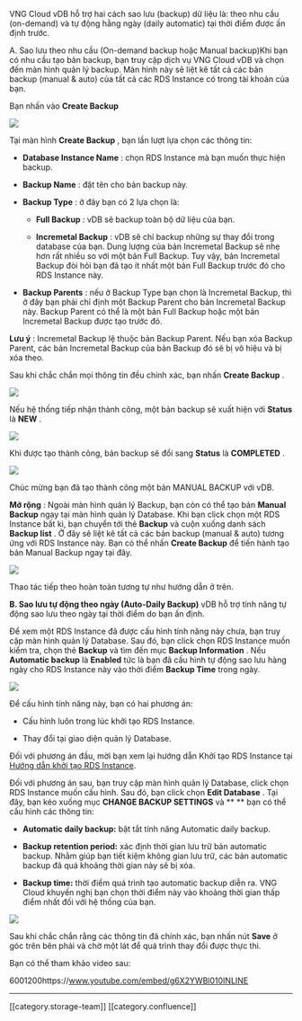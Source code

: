 VNG Cloud vDB hỗ trợ hai cách sao lưu (backup) dữ liệu là: theo nhu cầu (on-demand) và tự động hằng ngày (daily automatic) tại thời điểm được ấn định trước.





A. Sao lưu theo nhu cầu (On-demand backup hoặc Manual backup)Khi bạn có nhu cầu tạo bản backup, bạn truy cập dịch vụ VNG Cloud vDB và chọn đến màn hình quản lý backup. Màn hình này sẽ liệt kê tất cả các bản backup (manual & auto) của tất cả các RDS Instance có trong tài khoản của bạn.

Bạn nhấn vào  **Create Backup** 

![](images/storage/image2019-6-24_15-0-48.png)

Tại màn hình  **Create Backup** , bạn lần lượt lựa chọn các thông tin:


*  **Database Instance Name** : chọn RDS Instance mà bạn muốn thực hiện backup.


*  **Backup Name** : đặt tên cho bản backup này.


*  **Backup Type** : ở đây bạn có 2 lựa chọn là:


    *  **Full Backup** : vDB sẽ backup toàn bộ dữ liệu của bạn.


    *  **Incremetal Backup** : vDB sẽ chỉ backup những sự thay đổi trong database của bạn. Dung lượng của bản Incremetal Backup sẽ nhẹ hơn rất nhiều so với một bản Full Backup. Tuy vậy, bản Incremetal Backup đòi hỏi bạn đã tạo ít nhất một bản Full Backup trước đó cho RDS Instance này.



    
*  **Backup Parents** : nếu ở Backup Type bạn chọn là Incremetal Backup, thì ở đây bạn phải chỉ định một Backup Parent cho bản Incremetal Backup này. Backup Parent có thể là một bản Full Backup hoặc một bản Incremetal Backup được tạo trước đó.



 **Lưu ý** : Incremetal Backup lệ thuộc bản Backup Parent. Nếu bạn xóa Backup Parent, các bản Incremetal Backup của bản Backup đó sẽ bị vô hiệu và bị xóa theo.

Sau khi chắc chắn mọi thông tin đều chính xác, bạn nhấn  **Create Backup** .

![](images/storage/image2019-6-24_15-1-6.png)

Nếu hệ thống tiếp nhận thành công, một bản backup sẽ xuất hiện với  **Status** là  **NEW** .

![](images/storage/image2019-6-24_15-1-18.png)

Khi được tạo thành công, bản backup sẽ đổi sang  **Status** là  **COMPLETED** .

![](images/storage/image2019-6-24_15-1-33.png)

Chúc mừng bạn đã tạo thành công một bản MANUAL BACKUP với vDB.



 **Mở rộng** : Ngoài màn hình quản lý Backup, bạn còn có thể tạo bản  **Manual Backup**  ngay tại màn hình quản lý Database. Khi bạn click chọn một RDS Instance bất kì, bạn chuyển tới thẻ  **Backup** và cuộn xuống danh sách  **Backup list** . Ở đây sẽ liệt kê tất cả các bản backup (manual & auto) tương ứng với RDS Instance này. Bạn có thể nhấn  **Create Backup**  để tiến hành tạo bản Manual Backup ngay tại đây.

![](images/storage/image2019-6-24_15-1-53.png)

Thao tác tiếp theo hoàn toàn tương tự như hướng dẫn ở trên.

 **B. Sao lưu tự động theo ngày (Auto-Daily Backup)** vDB hỗ trợ tính năng tự động sao lưu theo ngày tại thời điểm do bạn ấn định.

Để xem một RDS Instance đã được cấu hình tính năng này chưa, bạn truy cập màn hình quản lý Database. Sau đó, bạn click chọn RDS Instance muốn kiểm tra, chọn thẻ  **Backup** và tìm đến mục  **Backup Information** . Nếu  **Automatic backup** là  **Enabled** tức là bạn đã cấu hình tự động sao lưu hàng ngày cho RDS Instance này vào thời điểm  **Backup Time**  trong ngày.

![](images/storage/image2019-6-24_15-2-10.png)

Để cấu hình tính năng này, bạn có hai phương án:


* Cấu hình luôn trong lúc khởi tạo RDS Instance.


* Thay đổi tại giao diện quản lý Database.



Đối với phương án đầu, mời bạn xem lại hướng dẫn Khởi tạo RDS Instance tại [Hướng dẫn khởi tạo RDS Instance](https://docs.vinadata.vn/pages/viewpage.action?pageId=2722985).

Đối với phương án sau, bạn truy cập màn hình quản lý Database, click chọn RDS Instance muốn cấu hình. Sau đó, bạn click chọn  **Edit Database** . Tại đây, bạn kéo xuống mục  **CHANGE BACKUP SETTINGS** và ** ** bạn có thể cấu hình các thông tin:


*  **Automatic daily backup:** bật tắt tính năng Automatic daily backup.


*  **Backup retention period:** xác định thời gian lưu trữ bản automatic backup. Nhằm giúp bạn tiết kiệm không gian lưu trữ, các bản automatic backup đã quá khoảng thời gian này sẽ bị xóa.


*  **Backup time:** thời điểm quá trình tạo automatic backup diễn ra. VNG Cloud khuyến nghị bạn chọn thời điểm này vào khoảng thời gian thấp điểm nhất đối với hệ thống của bạn.



![](images/storage/image2019-6-24_15-2-25.png)

Sau khi chắc chắn rằng các thông tin đã chính xác, bạn nhấn nút  **Save** ở góc trên bên phải và chờ một lát để quá trình thay đổi được thực thi.

Bạn có thể tham khảo video sau:



6001200https://www.youtube.com/embed/g6X2YWBl010INLINE





*****

[[category.storage-team]] 
[[category.confluence]] 
